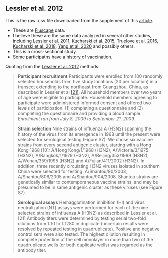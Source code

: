## Lessler et al. 2012

This is the raw .csv file downloaded from the supplement of this [article](https://journals.plos.org/plospathogens/article?id=10.1371/journal.ppat.1002802).

* These are [Fluscape](http://www.iddynamics.jhsph.edu/projects/fluscape) data.
* I believe these are the same data analyzed in several other studies, including [Lessler et al. 2011](https://www.nature.com/articles/ncomms1432), [Kucharski et al. 2015](√), [Truelove et al. 2016](https://onlinelibrary.wiley.com/doi/10.1111/irv.12408), [Kucharski et al. 2018](https://journals.plos.org/plosbiology/article?id=10.1371/journal.pbio.2004974), [Yang et al. 2020](https://journals.plos.org/plospathogens/article?id=10.1371/journal.ppat.1008635) and possibly others.
* This is a cross-sectional study.
* Some participatns have a history of vaccination.

Quoting from the [Lessler et al. 2012](https://journals.plos.org/plospathogens/article?id=10.1371/journal.ppat.1002802) methods:

> **Participant recruitment**
> Participants were enrolled from 100 randomly selected households from five study locations (20 per location) in a transect extending to the northeast from Guangzhou, China, as described in Lessler et al [[21]](https://www.nature.com/articles/ncomms1432). All household members over two years of age were eligible to participate. Household members agreeing to participate were administered informed consent and offered two levels of participation: (1) completing a questionnaire and (2) completing the questionnaire and providing a blood sample. *Enrollment ran from July 8, 2009 to September 21, 2009.*
>
> **Strain selection**
> Nine strains of influenza A (H3N2) spanning the history of the virus from its emergence in 1968 until the present were selected for serological testing (Figure S7). We chose six vaccine strains from every second antigenic cluster, starting with a Hong Kong 1968 [10]: A/Hong Kong/1/1968 (H3N2), A/Victoria/3/1975 (H3N2), A/Bangkok/1/1979 (H3N2), A/Beijing/353/1989 (H3N2), A/Wuhan/359/1995 (H3N2) and A/Fujian/411/2002 (H3N2). In addition, three recently circulating H3N2 viruses isolated in southern China were selected for testing: A/Shantou/90/2003, A/Shantou/806/2005 and A/Shantou/904/2008. Shantou strains are genetically similar to contemporaneous vaccine strains, and may be presumed to be in same antigenic cluster as these viruses (see Figure S7).
>
> **Serological assays**
> Hemagglutination inhibition (HI) and virus neutralization (NT) assays were performed for each of the nine selected strains of influenza A (H3N2) as described in Lessler et al. [21] Antibody titers were determined by testing serial two-fold dilutions from 1∶10 to 1∶1280 in duplicate (uncertain results were resolved by repeated testing in quadruplicate). Positive and negative control sera were also tested. The highest dilution resulting in complete protection of the cell monolayer in more than two of the quadruplicate wells (or both duplicate wells) was regarded as the antibody titer. 
